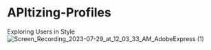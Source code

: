 # APItizing-Profiles
Exploring Users in Style
![Screen_Recording_2023-07-29_at_12_03_33_AM_AdobeExpress (1)](https://github.com/ritik20009/APItizing-Profiles/assets/100997223/e912d4eb-ba14-454f-a904-1e694e764207)
